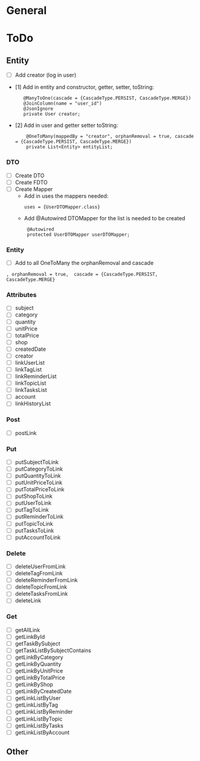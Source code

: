 # General

# ToDo

## Entity

- [ ] Add creator (log in user)
- [1] Add in entity and constructor, getter, setter, toString:
   ```
      @ManyToOne(cascade = {CascadeType.PERSIST, CascadeType.MERGE})
      @JoinColumn(name = "user_id")
      @JsonIgnore
      private User creator;
  ```
- [2] Add in user and getter setter toString:
  ```
      @OneToMany(mappedBy = "creator", orphanRemoval = true, cascade = {CascadeType.PERSIST, CascadeType.MERGE})
      private List<Entity> entityList;
  ```

### DTO

- [ ] Create DTO
- [ ] Create FDTO
- [ ] Create Mapper
    - Add in uses the mappers needed:
      ```
      uses = {UserDTOMapper.class}
      ```
    - Add @Autowired DTOMapper for the list is needed to be created
      ```
       @Autowired
       protected UserDTOMapper userDTOMapper;
      ```

### Entity

- [ ] Add to all OneToMany the orphanRemoval and cascade

```
, orphanRemoval = true,  cascade = {CascadeType.PERSIST, CascadeType.MERGE}
```

### Attributes

- [ ] subject
- [ ] category
- [ ] quantity
- [ ] unitPrice
- [ ] totalPrice
- [ ] shop
- [ ] createdDate
- [ ] creator
- [ ] linkUserList
- [ ] linkTagList
- [ ] linkReminderList
- [ ] linkTopicList
- [ ] linkTasksList
- [ ] account
- [ ] linkHistoryList

### Post

- [ ] postLink

### Put

- [ ] putSubjectToLink
- [ ] putCategoryToLink
- [ ] putQuantityToLink
- [ ] putUnitPriceToLink
- [ ] putTotalPriceToLink
- [ ] putShopToLink
- [ ] putUserToLink
- [ ] putTagToLink
- [ ] putReminderToLink
- [ ] putTopicToLink
- [ ] putTasksToLink
- [ ] putAccountToLink

### Delete

- [ ] deleteUserFromLink
- [ ] deleteTagFromLink
- [ ] deleteReminderFromLink
- [ ] deleteTopicFromLink
- [ ] deleteTasksFromLink
- [ ] deleteLink

### Get

- [ ] getAllLink
- [ ] getLinkById
- [ ] getTaskBySubject
- [ ] getTaskListBySubjectContains
- [ ] getLinkByCategory
- [ ] getLinkByQuantity
- [ ] getLinkByUnitPrice
- [ ] getLinkByTotalPrice
- [ ] getLinkByShop
- [ ] getLinkByCreatedDate
- [ ] getLinkListByUser
- [ ] getLinkListByTag
- [ ] getLinkListByReminder
- [ ] getLinkListByTopic
- [ ] getLinkListByTasks
- [ ] getLinkListByAccount

## Other
